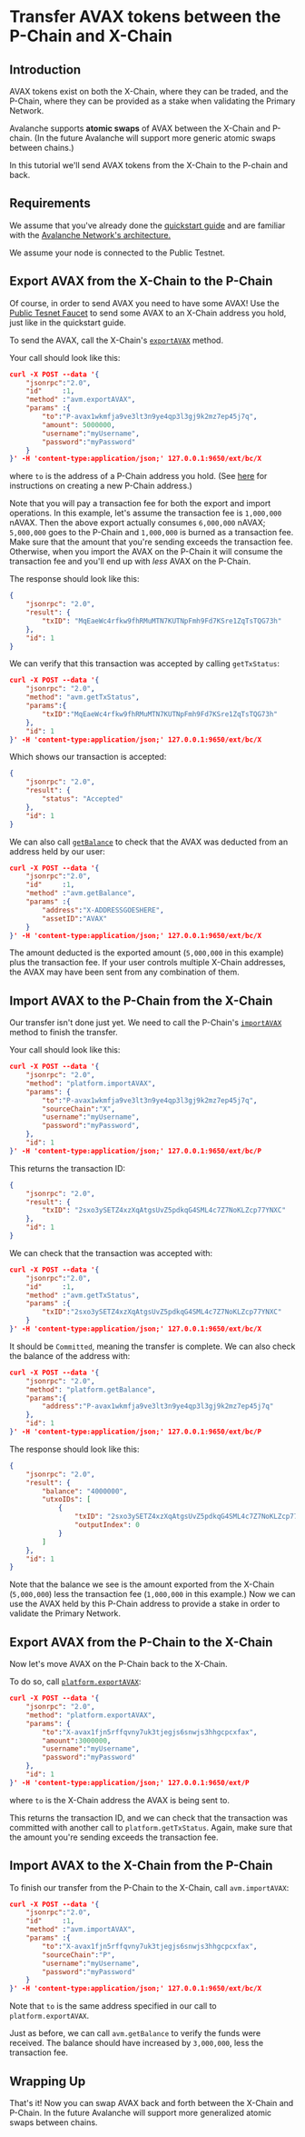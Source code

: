# Transfer AVAX tokens between the P-Chain and X-Chain

## Introduction

AVAX tokens exist on both the X-Chain, where they can be traded, and the P-Chain, where they can be provided as a stake when validating the Primary Network.

Avalanche supports **atomic swaps** of AVAX between the X-Chain and P-chain.
(In the future Avalanche will support more generic atomic swaps between chains.)

In this tutorial we'll send AVAX tokens from the X-Chain to the P-chain and back.

## Requirements

We assume that you've already done the [quickstart guide](../quickstart.md) and are familiar with the [Avalanche Network's architecture.](../core-concepts/overview.md)

We assume your node is connected to the Public Testnet.

## Export AVAX from the X-Chain to the P-Chain

Of course, in order to send AVAX you need to have some AVAX!
Use the [Public Tesnet Faucet](https://faucet.avax.network/) to send some AVAX to an X-Chain address you hold, just like in the quickstart guide.

To send the AVAX, call the X-Chain's [`exportAVAX`](../api/avm.md#avmexportavax) method.

Your call should look like this:

```json
curl -X POST --data '{
    "jsonrpc":"2.0",
    "id"     :1,
    "method" :"avm.exportAVAX",
    "params" :{
        "to":"P-avax1wkmfja9ve3lt3n9ye4qp3l3gj9k2mz7ep45j7q",
        "amount": 5000000,
        "username":"myUsername",
        "password":"myPassword"
    }
}' -H 'content-type:application/json;' 127.0.0.1:9650/ext/bc/X
```

where `to` is the address of a P-Chain address you hold.
(See [here](../api/platform.md#platformcreateaddress) for instructions on creating a new P-Chain address.)


Note that you will pay a transaction fee for both the export and import operations.
In this example, let's assume the transaction fee is `1,000,000` nAVAX.
Then the above export actually consumes `6,000,000` nAVAX; `5,000,000` goes to the P-Chain and `1,000,000` is burned as a transaction fee.
Make sure that the amount that you're sending exceeds the transaction fee. 
Otherwise, when you import the AVAX on the P-Chain it will consume the transaction fee and you'll end up with _less_ AVAX on the P-Chain.

The response should look like this:

```json
{
    "jsonrpc": "2.0",
    "result": {
        "txID": "MqEaeWc4rfkw9fhRMuMTN7KUTNpFmh9Fd7KSre1ZqTsTQG73h"
    },
    "id": 1
}
```

We can verify that this transaction was accepted by calling `getTxStatus`:

```json
curl -X POST --data '{
    "jsonrpc": "2.0",
    "method": "avm.getTxStatus",
    "params":{
        "txID":"MqEaeWc4rfkw9fhRMuMTN7KUTNpFmh9Fd7KSre1ZqTsTQG73h"
    },
    "id": 1
}' -H 'content-type:application/json;' 127.0.0.1:9650/ext/bc/X
```

Which shows our transaction is accepted:

```json
{
    "jsonrpc": "2.0",
    "result": {
        "status": "Accepted"
    },
    "id": 1
}
```

We can also call [`getBalance`](../api/avm.md#avmgetbalance) to check that the AVAX was deducted from an address held by our user:

```json
curl -X POST --data '{
    "jsonrpc":"2.0",
    "id"     :1,
    "method" :"avm.getBalance",
    "params" :{
        "address":"X-ADDRESSGOESHERE",
        "assetID":"AVAX"
    }
}' -H 'content-type:application/json;' 127.0.0.1:9650/ext/bc/X
```

The amount deducted is the exported amount (`5,000,000` in this example) plus the transaction fee.
If your user controls multiple X-Chain addresses, the AVAX may have been sent from any combination of them.

## Import AVAX to the P-Chain from the X-Chain

Our transfer isn't done just yet.
We need to call the P-Chain's [`importAVAX`](../api/platform.md#platformimportavax) method to finish the transfer.

Your call should look like this:

```json
curl -X POST --data '{
    "jsonrpc": "2.0",
    "method": "platform.importAVAX",
    "params": {
        "to":"P-avax1wkmfja9ve3lt3n9ye4qp3l3gj9k2mz7ep45j7q",
        "sourceChain":"X",
        "username":"myUsername",
        "password":"myPassword",
    },
    "id": 1
}' -H 'content-type:application/json;' 127.0.0.1:9650/ext/bc/P
```

This returns the transaction ID:

```json
{
    "jsonrpc": "2.0",
    "result": {
        "txID": "2sxo3ySETZ4xzXqAtgsUvZ5pdkqG4SML4c7Z7NoKLZcp77YNXC"
    },
    "id": 1
}
```

We can check that the transaction was accepted with:


```json
curl -X POST --data '{
    "jsonrpc":"2.0",
    "id"     :1,
    "method" :"avm.getTxStatus",
    "params" :{
        "txID":"2sxo3ySETZ4xzXqAtgsUvZ5pdkqG4SML4c7Z7NoKLZcp77YNXC"
    }
}' -H 'content-type:application/json;' 127.0.0.1:9650/ext/bc/X
```

It should be `Committed`, meaning the transfer is complete.
We can also check the balance of the address with:


```json
curl -X POST --data '{
    "jsonrpc": "2.0",
    "method": "platform.getBalance",
    "params":{
        "address":"P-avax1wkmfja9ve3lt3n9ye4qp3l3gj9k2mz7ep45j7q"
    },
    "id": 1
}' -H 'content-type:application/json;' 127.0.0.1:9650/ext/bc/P
```

The response should look like this:

```json
{
    "jsonrpc": "2.0",
    "result": {
        "balance": "4000000",
        "utxoIDs": [
            {
                "txID": "2sxo3ySETZ4xzXqAtgsUvZ5pdkqG4SML4c7Z7NoKLZcp77YNXC",
                "outputIndex": 0
            }
        ]
    },
    "id": 1
}
```

Note that the balance we see is the amount exported from the X-Chain (`5,000,000`) less the transaction fee (`1,000,000` in this example.)
Now we can use the AVAX held by this P-Chain address to provide a stake in order to validate the Primary Network.

## Export AVAX from the P-Chain to the X-Chain

Now let's move AVAX on the P-Chain back to the X-Chain.

To do so, call [`platform.exportAVAX`](../api/platform.md#platformexportavax):

```json
curl -X POST --data '{
    "jsonrpc": "2.0",
    "method": "platform.exportAVAX",
    "params": {
        "to":"X-avax1fjn5rffqvny7uk3tjegjs6snwjs3hhgcpcxfax",
        "amount":3000000,
        "username":"myUsername",
        "password":"myPassword"
    },
    "id": 1
}' -H 'content-type:application/json;' 127.0.0.1:9650/ext/P
```

where `to` is the X-Chain address the AVAX is being sent to.

This returns the transaction ID, and we can check that the transaction was committed with another call to `platform.getTxStatus`.
Again, make sure that the amount you're sending exceeds the transaction fee.

## Import AVAX to the X-Chain from the P-Chain

To finish our transfer from the P-Chain to the X-Chain, call `avm.importAVAX`:

```json
curl -X POST --data '{
    "jsonrpc":"2.0",
    "id"     :1,
    "method" :"avm.importAVAX",
    "params" :{
        "to":"X-avax1fjn5rffqvny7uk3tjegjs6snwjs3hhgcpcxfax",
        "sourceChain":"P",
        "username":"myUsername",
        "password":"myPassword"
    }
}' -H 'content-type:application/json;' 127.0.0.1:9650/ext/bc/X
```

Note that `to` is the same address specified in our call to `platform.exportAVAX`.

Just as before, we can call `avm.getBalance` to verify the funds were received.
The balance should have increased by `3,000,000`, less the transaction fee.

## Wrapping Up

That's it! Now you can swap AVAX back and forth between the X-Chain and P-Chain.
In the future Avalanche will support more generalized atomic swaps between chains.